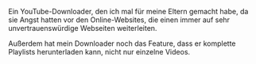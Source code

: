 Ein YouTube-Downloader, den ich mal für meine Eltern gemacht habe, da sie Angst hatten vor den Online-Websites, die einen immer auf sehr unvertrauenswürdige Webseiten weiterleiten.

Außerdem hat mein Downloader noch das Feature, dass er komplette Playlists herunterladen kann, nicht nur einzelne Videos.
